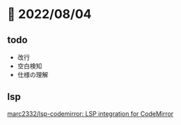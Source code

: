 # 📝 2022/08/04


## todo

- 改行
- 空白検知
- 仕様の理解


## lsp

[marc2332/lsp-codemirror: LSP integration for CodeMirror](https://github.com/marc2332/lsp-codemirror)
